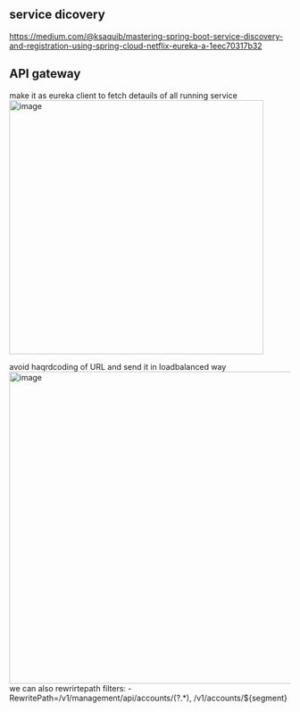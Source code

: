 ## service dicovery
https://medium.com/@ksaquib/mastering-spring-boot-service-discovery-and-registration-using-spring-cloud-netflix-eureka-a-1eec70317b32

## API gateway
make it as eureka client to fetch detauils of all running service
<img width="455" alt="image" src="https://github.com/user-attachments/assets/cda02041-2e2c-4dcf-9835-22b136e14edd" />

avoid haqrdcoding of URL and send it in loadbalanced way
<img width="559" alt="image" src="https://github.com/user-attachments/assets/0330fa30-3e71-4f27-91d6-0323bb37058f" />
we can also rewrirtepath
   filters:
            - RewritePath=/v1/management/api/accounts/(?<segment>.*), /v1/accounts/$\{segment}

